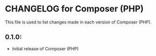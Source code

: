 # CHANGELOG for Composer (PHP)

This file is used to list changes made in each version of Composer (PHP).

## 0.1.0:

* Initial release of Composer (PHP)
